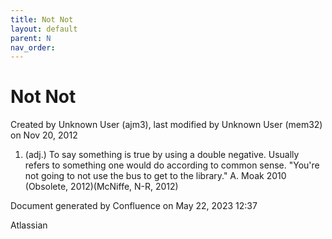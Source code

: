 ```yaml
---
title: Not Not
layout: default
parent: N
nav_order:
---
```


# Not Not

Created by  Unknown User (ajm3), last modified by  Unknown User (mem32) on Nov 20, 2012

1. (adj.) To say something is true by using a double negative. Usually refers to something one would do according to common sense. &quot;You're not going to not use the bus to get to the library.&quot; A. Moak 2010 (Obsolete, 2012)(McNiffe, N-R, 2012)

Document generated by Confluence on May 22, 2023 12:37

Atlassian
